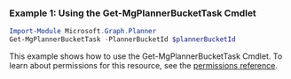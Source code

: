 ### Example 1: Using the Get-MgPlannerBucketTask Cmdlet
```powershell
Import-Module Microsoft.Graph.Planner
Get-MgPlannerBucketTask -PlannerBucketId $plannerBucketId
```
This example shows how to use the Get-MgPlannerBucketTask Cmdlet.
To learn about permissions for this resource, see the [permissions reference](/graph/permissions-reference).
